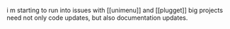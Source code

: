 i m starting to run into issues with [[unimenu]] and [[plugget]]
big projects need not only code updates, but also documentation updates.